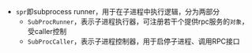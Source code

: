 
* `spr`即subprocess runner，用于在子进程中执行逻辑，分为两部分
    * `SubProcRunner`，表示子进程执行器，可注册若干个提供rpc服务的`对象`，受caller控制
    * `SubProcCaller`，表示子进程控制器，用于启停子进程、调用RPC接口